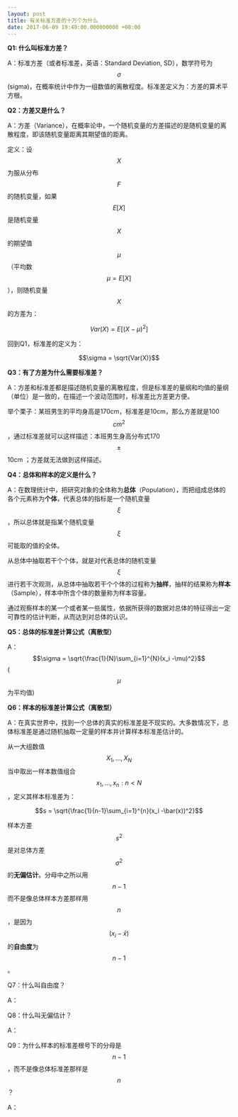 ```yaml
---
layout: post
title: 有关标准方差的十万个为什么
date: 2017-06-09 19:49:00.000000000 +08:00
---
```



**Q1: 什么叫标准方差？**

A：标准方差（或者标准差，英语：Standard Deviation, SD），数学符号为$$\sigma$$ (sigma)，在概率统计中作为一组数值的离散程度。标准差定义为：方差的算术平方根。

**Q2：方差又是什么？**

A：方差（Variance），在概率论中，一个随机变量的方差描述的是随机变量的离散程度，即该随机变量距离其期望值的距离。

定义：设$$X$$为服从分布$$F$$的随机变量，如果$$E[X]$$是随机变量$$X$$的期望值$$\mu$$（平均数$$\mu = E[X]$$ ），则随机变量$$X$$ 的方差为：

$$Var(X) = E[(X-\mu)^2]$$ 

回到Q1，标准差的定义为：

$$\sigma = \sqrt{Var(X)}$$

**Q3：有了方差为什么需要标准差？**

A：方差和标准差都是描述随机变量的离散程度，但是标准差的量纲和均值的量纲（单位）是一致的，在描述一个波动范围时，标准差比方差更方便。

举个栗子：某班男生的平均身高是170cm，标准差是10cm，那么方差就是100$$cm^{2}$$ ，通过标准差就可以这样描述：本班男生身高分布式170$$\pm$$ 10cm ；方差就无法做到这样描述。

**Q4：总体和样本的定义是什么？**

A：在数理统计中，把研究对象的全体称为**总体**（Population），而把组成总体的各个元素称为**个体**，代表总体的指标是一个随机变量$$\xi$$，所以总体就是指某个随机变量$$\xi$$可能取的值的全体。

从总体中抽取若干个个体，就是对代表总体的随机变量$$\xi$$进行若干次观测，从总体中抽取若干个个体的过程称为**抽样**，抽样的结果称为**样本**（Sample），样本中所含个体的数量称为样本容量。

通过观察样本的某一个或者某一些属性，依据所获得的数据对总体的特征得出一定可靠性的估计判断，从而达到对总体的认识。

**Q5：总体的标准差计算公式（离散型）**

A：$$\sigma = \sqrt{\frac{1}{N}\sum_{i=1}^{N}(x_i -\mu)^2}$$   ($$\mu$$ 为平均值)

**Q6：样本的标准差计算公式（离散型）**

A：在真实世界中，找到一个总体的真实的标准差是不现实的。大多数情况下，总体标准差是通过随机抽取一定量的样本并计算样本标准差估计的。

从一大组数值$$X_1,...,X_N$$ 当中取出一样本数值组合$$x_1,...,x_n : n < N$$ ，定义其样本标准差为：

$$s = \sqrt{\frac{1}{n-1}\sum_{i=1}^{n}(x_i -\bar(x))^2}$$ 

样本方差$$s^2$$ 是对总体方差$$\sigma^2$$的**无偏估计**。分母中之所以用$$n-1$$而不是像总体样本方差那样用$$n$$，是因为$$(x_i -\bar x)$$的**自由度**为$$n-1$$。

Q7：什么叫自由度？

A：

Q8：什么叫无偏估计？

A：

Q9：为什么样本的标准差根号下的分母是$$n-1$$，而不是像总体标准差那样是$$n$$？

A：

